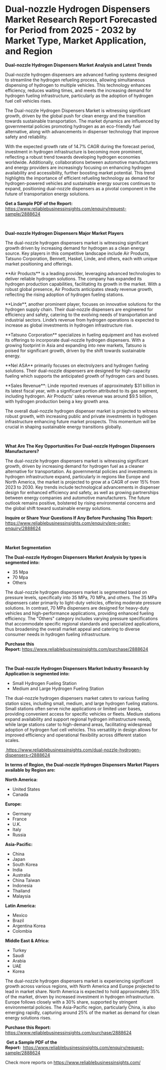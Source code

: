 <p><h1>Dual-nozzle Hydrogen Dispensers Market Research Report Forecasted for Period from 2025 -  2032 by Market Type, Market Application, and Region</h1></p><p><strong>Dual-nozzle Hydrogen Dispensers Market Analysis and Latest Trends</strong></p>
<p><p>Dual-nozzle hydrogen dispensers are advanced fueling systems designed to streamline the hydrogen refueling process, allowing simultaneous dispensing of hydrogen to multiple vehicles. This technology enhances efficiency, reduces waiting times, and meets the increasing demand for hydrogen fueling infrastructure, particularly as the adoption of hydrogen fuel cell vehicles rises.</p><p>The Dual-nozzle Hydrogen Dispensers Market is witnessing significant growth, driven by the global push for clean energy and the transition towards sustainable transportation. The market dynamics are influenced by governmental policies promoting hydrogen as an eco-friendly fuel alternative, along with advancements in dispenser technology that improve safety and reliability. </p><p>With the expected growth rate of 14.7% CAGR during the forecast period, investment in hydrogen infrastructure is becoming more prominent, reflecting a robust trend towards developing hydrogen economies worldwide. Additionally, collaborations between automotive manufacturers and energy providers are increasingly focusing on enhancing hydrogen availability and accessibility, further boosting market potential. This trend highlights the importance of efficient refueling technology as demand for hydrogen-powered vehicles and sustainable energy sources continues to expand, positioning dual-nozzle dispensers as a pivotal component in the future of transportation energy solutions.</p></p>
<p><strong>Get a Sample PDF of the Report:&nbsp;</strong> <a href="https://www.reliablebusinessinsights.com/enquiry/request-sample/2888624?utm_campaign=3206&utm_medium=2&utm_source=Github&utm_content=ia&utm_term=14032025&utm_id=dual-nozzle-hydrogen-dispensers">https://www.reliablebusinessinsights.com/enquiry/request-sample/2888624</a></p>
<p>&nbsp;</p>
<p><strong>Dual-nozzle Hydrogen Dispensers Major Market Players</strong></p>
<p><p>The dual-nozzle hydrogen dispensers market is witnessing significant growth driven by increasing demand for hydrogen as a clean energy source. Key players in this competitive landscape include Air Products, Tatsuno Corporation, Bennett, Haskel, Linde, and others, each with unique market positioning and offerings.</p><p>**Air Products** is a leading provider, leveraging advanced technologies to deliver reliable hydrogen solutions. The company has expanded its hydrogen production capabilities, facilitating its growth in the market. With a robust global presence, Air Products anticipates steady revenue growth, reflecting the rising adoption of hydrogen fueling stations.</p><p>**Linde**, another prominent player, focuses on innovative solutions for the hydrogen supply chain. Their dual-nozzle dispensers are engineered for efficiency and safety, catering to the evolving needs of transportation and industrial sectors. Linde’s revenue from hydrogen operations is expected to increase as global investments in hydrogen infrastructure rise.</p><p>**Tatsuno Corporation** specializes in fueling equipment and has evolved its offerings to incorporate dual-nozzle hydrogen dispensers. With a growing footprint in Asia and expanding into new markets, Tatsuno is poised for significant growth, driven by the shift towards sustainable energy.</p><p>**Nel ASA** primarily focuses on electrolyzers and hydrogen fueling solutions. Their dual-nozzle dispensers are designed for high-capacity fueling which supports the anticipated growth of hydrogen cars and buses.</p><p>**Sales Revenue**: Linde reported revenues of approximately $31 billion in its latest fiscal year, with a significant portion attributed to its gas segment, including hydrogen. Air Products’ sales revenue was around $9.5 billion, with hydrogen production being a key growth area.</p><p>The overall dual-nozzle hydrogen dispenser market is projected to witness robust growth, with increasing public and private investments in hydrogen infrastructure enhancing future market prospects. This momentum will be crucial in shaping sustainable energy transitions globally.</p></p>
<p>&nbsp;</p>
<p><strong>What Are The Key Opportunities For Dual-nozzle Hydrogen Dispensers Manufacturers?</strong></p>
<p><p>The dual-nozzle hydrogen dispensers market is witnessing significant growth, driven by increasing demand for hydrogen fuel as a cleaner alternative for transportation. As governmental policies and investments in hydrogen infrastructure expand, particularly in regions like Europe and North America, the market is projected to grow at a CAGR of over 15% from 2023 to 2030. Key trends include technological advancements in dispenser design for enhanced efficiency and safety, as well as growing partnerships between energy companies and automotive manufacturers. The future outlook remains positive, bolstered by rising environmental concerns and the global shift toward sustainable energy solutions.</p></p>
<p><strong>Inquire or Share Your Questions If Any Before Purchasing This Report:</strong> <a href="https://www.reliablebusinessinsights.com/enquiry/pre-order-enquiry/2888624?utm_campaign=3206&utm_medium=2&utm_source=Github&utm_content=ia&utm_term=14032025&utm_id=dual-nozzle-hydrogen-dispensers">https://www.reliablebusinessinsights.com/enquiry/pre-order-enquiry/2888624</a></p>
<p>&nbsp;</p>
<p><strong>Market Segmentation</strong></p>
<p><strong>The Dual-nozzle Hydrogen Dispensers Market Analysis by types is segmented into:</strong></p>
<p><ul><li>35 Mpa</li><li>70 Mpa</li><li>Others</li></ul></p>
<p><p>The dual-nozzle hydrogen dispensers market is segmented based on pressure levels, specifically into 35 MPa, 70 MPa, and others. The 35 MPa dispensers cater primarily to light-duty vehicles, offering moderate pressure solutions. In contrast, 70 MPa dispensers are designed for heavy-duty vehicles and high-performance applications, providing enhanced fueling efficiency. The "Others" category includes varying pressure specifications that accommodate specific regional standards and specialized applications, thus broadening the overall market appeal and catering to diverse consumer needs in hydrogen fueling infrastructure.</p></p>
<p><strong>Purchase this Report:&nbsp;</strong><a href="https://www.reliablebusinessinsights.com/purchase/2888624?utm_campaign=3206&utm_medium=2&utm_source=Github&utm_content=ia&utm_term=14032025&utm_id=dual-nozzle-hydrogen-dispensers">https://www.reliablebusinessinsights.com/purchase/2888624</a></p>
<p>&nbsp;</p>
<p><strong>The Dual-nozzle Hydrogen Dispensers Market Industry Research by Application is segmented into:</strong></p>
<p><ul><li>Small Hydrogen Fueling Station</li><li>Medium and Large Hydrogen Fueling Station</li></ul></p>
<p><p>The dual-nozzle hydrogen dispensers market caters to various fueling station sizes, including small, medium, and large hydrogen fueling stations. Small stations often serve niche applications or limited user bases, providing convenient access for specific vehicles or fleets. Medium stations expand availability and support regional hydrogen infrastructure needs, while large stations cater to high-demand areas, facilitating widespread adoption of hydrogen fuel cell vehicles. This versatility in design allows for improved efficiency and operational flexibility across different station scales.</p></p>
<p><a href="https://www.reliablebusinessinsights.com/dual-nozzle-hydrogen-dispensers-r2888624?utm_campaign=3206&utm_medium=2&utm_source=Github&utm_content=ia&utm_term=14032025&utm_id=dual-nozzle-hydrogen-dispensers">&nbsp;https://www.reliablebusinessinsights.com/dual-nozzle-hydrogen-dispensers-r2888624</a></p>
<p><strong>In terms of Region, the Dual-nozzle Hydrogen Dispensers Market Players available by Region are:</strong></p>
<p>
    <p> <strong> North America: </strong>
        <ul>
            <li>United States</li>
            <li>Canada</li>
        </ul>
        </p> 
    <p> <strong> Europe: </strong>
        <ul>
            <li>Germany</li>
            <li>France</li>
            <li>U.K.</li>
            <li>Italy</li>
            <li>Russia</li>
        </ul>
        </p> 
    <p> <strong> Asia-Pacific: </strong>
        <ul>
            <li>China</li>
            <li>Japan</li>
            <li>South Korea</li>
            <li>India</li>
            <li>Australia</li>
            <li>China Taiwan</li>
            <li>Indonesia</li>
            <li>Thailand</li>
            <li>Malaysia</li>
        </ul>
        </p> 
    <p> <strong> Latin America: </strong>
        <ul>
            <li>Mexico</li>
            <li>Brazil</li>
            <li>Argentina Korea</li>
            <li>Colombia</li>
        </ul>
        </p> 
    <p> <strong> Middle East & Africa: </strong>
        <ul>
            <li>Turkey</li>
            <li>Saudi</li>
            <li>Arabia</li>
            <li>UAE</li>
            <li>Korea</li>
        </ul>
    </p>
    </p>
<p><p>The dual-nozzle hydrogen dispensers market is experiencing significant growth across various regions, with North America and Europe projected to lead in market share. North America is expected to hold approximately 35% of the market, driven by increased investment in hydrogen infrastructure. Europe follows closely with a 30% share, supported by stringent environmental policies. The Asia-Pacific region, particularly China, is also emerging rapidly, capturing around 25% of the market as demand for clean energy solutions rises.</p></p>
<p><strong>Purchase this Report: </strong><a href="https://www.reliablebusinessinsights.com/purchase/2888624?utm_campaign=3206&utm_medium=2&utm_source=Github&utm_content=ia&utm_term=14032025&utm_id=dual-nozzle-hydrogen-dispensers">https://www.reliablebusinessinsights.com/purchase/2888624</a></p>
<p>&nbsp;<strong>Get a Sample PDF of the Report:&nbsp;&nbsp;</strong><a href="https://www.reliablebusinessinsights.com/enquiry/request-sample/2888624?utm_campaign=3206&utm_medium=2&utm_source=Github&utm_content=ia&utm_term=14032025&utm_id=dual-nozzle-hydrogen-dispensers">https://www.reliablebusinessinsights.com/enquiry/request-sample/2888624</a></p>
<p><strong></strong></p>
<p>Check more reports on <a href="https://www.reliablebusinessinsights.com/?utm_campaign=3206&utm_medium=2&utm_source=Github&utm_content=ia&utm_term=14032025&utm_id=dual-nozzle-hydrogen-dispensers">https://www.reliablebusinessinsights.com/</a></p>